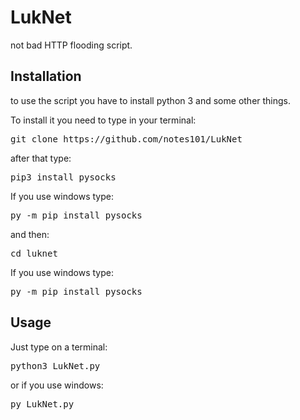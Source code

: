 # LukNet
not bad HTTP flooding script.




<h2>Installation</h2>
to use the script you have to install python 3 and some other things.

To install it you need to type in your terminal:
<pre>git clone https://github.com/notes101/LukNet</pre>
 after that type:
<pre>pip3 install pysocks</pre>
If you use windows type:
<pre>py -m pip install pysocks</pre>

 and then:
<pre>cd luknet</pre>
If you use windows type:
<pre>py -m pip install pysocks</pre>

<h2>Usage</h2>
Just type on a terminal:
<pre>python3 LukNet.py</pre>
or if you use windows:
<pre>py LukNet.py</pre>
